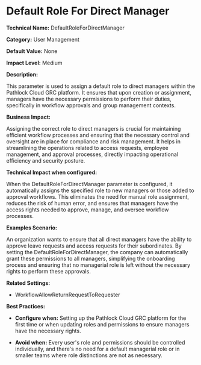 # Default Role For Direct Manager

**Technical Name:** DefaultRoleForDirectManager

**Category:** User Management

**Default Value:** None

**Impact Level:** Medium

**Description:**

This parameter is used to assign a default role to direct managers within the Pathlock Cloud GRC platform. It ensures that upon creation or assignment, managers have the necessary permissions to perform their duties, specifically in workflow approvals and group management contexts.

**Business Impact:**

Assigning the correct role to direct managers is crucial for maintaining efficient workflow processes and ensuring that the necessary control and oversight are in place for compliance and risk management. It helps in streamlining the operations related to access requests, employee management, and approval processes, directly impacting operational efficiency and security posture.

**Technical Impact when configured:**

When the DefaultRoleForDirectManager parameter is configured, it automatically assigns the specified role to new managers or those added to approval workflows. This eliminates the need for manual role assignment, reduces the risk of human error, and ensures that managers have the access rights needed to approve, manage, and oversee workflow processes.

**Examples Scenario:**

An organization wants to ensure that all direct managers have the ability to approve leave requests and access requests for their subordinates. By setting the DefaultRoleForDirectManager, the company can automatically grant these permissions to all managers, simplifying the onboarding process and ensuring that no managerial role is left without the necessary rights to perform these approvals.

**Related Settings:** 

- WorkflowAllowReturnRequestToRequester

**Best Practices:** 

- **Configure when:** Setting up the Pathlock Cloud GRC platform for the first time or when updating roles and permissions to ensure managers have the necessary rights.
  
- **Avoid when:** Every user's role and permissions should be controlled individually, and there's no need for a default managerial role or in smaller teams where role distinctions are not as necessary.
